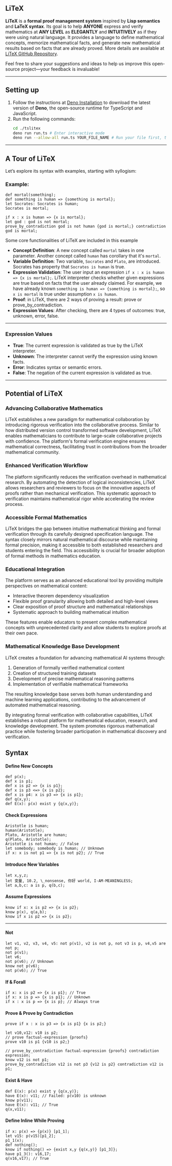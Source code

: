 ## LiTeX

**LiTeX** is a **formal proof management system** inspired by **Lisp semantics** and **LaTeX syntax**. Its goal is to help **ANYONE** express and verify mathematics at **ANY LEVEL** as **ELEGANTLY** and **INTUITIVELY** as if they were using natural language. It provides a language to define mathematical concepts, memorize mathematical facts, and generate new mathematical results based on facts that are already proved. More details are available at [LiTeX GitHub Repository](https://github.com/litexlang/tslitex).

Feel free to share your suggestions and ideas to help us improve this open-source project—your feedback is invaluable!

---

## Setting up

1. Follow the instructions at [Deno Installation](https://docs.deno.com/runtime/getting_started/installation/) to download the latest version of **Deno**, the open-source runtime for TypeScript and JavaScript.
2. Run the following commands:
   ```bash
   cd ./tslitex
   deno run run.ts # Enter interactive mode
   deno run --allow-all run.ts YOUR_FILE_NAME # Run your file first, then enter interactive mode.
   ```

---

## A Tour of LiTeX

Let’s explore its syntax with examples, starting with syllogism:

### Example:

```plaintext
def mortal(something);
def something is human => {something is mortal};
let Socrates: Socrates is human;
Socrates is mortal;

if x : x is human => {x is mortal};
let god : god is not mortal;
prove_by_contradiction god is not human {god is mortal;} contradiction god is mortal;
```

Some core functionalities of LiTeX are included in this example

- **Concept Definition**: A new concept called `mortal` takes in one parameter. Another concept called `human` has corollary that it's `mortal`.
- **Variable Definition**: Two variable, `Socrates` and `Plato`, are introduced. Socrates has property that `Socrates is human` is true.
- **Expression Validation**: The user input an expression `if x : x is human => {x is mortal};`. LiTeX interpreter checks whether given expressions are true based on facts that the user already claimed. For example, we have already known `something is human => {something is mortal};`, so `x is mortal` is true under assumption `x is human`.
- **Proof**: in LiTeX, there are 2 ways of proving a result: prove or prove_by_contradiction.
- **Expression Values**: After checking, there are 4 types of outcomes: true, unknown, error, false.

---

### Expression Values

- **True**: The current expression is validated as true by the LiTeX interpreter.
- **Unknown**: The interpreter cannot verify the expression using known facts.
- **Error**: Indicates syntax or semantic errors.
- **False**: The negation of the current expression is validated as true.

---

## Potential of LiTeX

### Advancing Collaborative Mathematics

LiTeX establishes a new paradigm for mathematical collaboration by introducing rigorous verification into the collaborative process. Similar to how distributed version control transformed software development, LiTeX enables mathematicians to contribute to large-scale collaborative projects with confidence. The platform's formal verification engine ensures mathematical correctness, facilitating trust in contributions from the broader mathematical community.

### Enhanced Verification Workflow

The platform significantly reduces the verification overhead in mathematical research. By automating the detection of logical inconsistencies, LiTeX allows researchers and reviewers to focus on the innovative aspects of proofs rather than mechanical verification. This systematic approach to verification maintains mathematical rigor while accelerating the review process.

### Accessible Formal Mathematics

LiTeX bridges the gap between intuitive mathematical thinking and formal verification through its carefully designed specification language. The syntax closely mirrors natural mathematical discourse while maintaining formal precision, making it accessible to both established researchers and students entering the field. This accessibility is crucial for broader adoption of formal methods in mathematics education.

### Educational Integration

The platform serves as an advanced educational tool by providing multiple perspectives on mathematical content:

- Interactive theorem dependency visualization
- Flexible proof granularity allowing both detailed and high-level views
- Clear exposition of proof structure and mathematical relationships
- Systematic approach to building mathematical intuition

These features enable educators to present complex mathematical concepts with unprecedented clarity and allow students to explore proofs at their own pace.

### Mathematical Knowledge Base Development

LiTeX creates a foundation for advancing mathematical AI systems through:

1. Generation of formally verified mathematical content
2. Creation of structured training datasets
3. Development of precise mathematical reasoning patterns
4. Implementation of verifiable mathematical frameworks

The resulting knowledge base serves both human understanding and machine learning applications, contributing to the advancement of automated mathematical reasoning.

By integrating formal verification with collaborative capabilities, LiTeX establishes a robust platform for mathematical education, research, and knowledge development. The system promotes rigorous mathematical practice while fostering broader participation in mathematical discovery and verification.

## Syntax

#### Define New Concepts

```plaintext
def p(x);
def x is p1;
def x is p2 => {x is p1};
def x is p3 <=> {x is p2};
def x is p4: x is p3 => {x is p1};
def q(x,y);
def E(x): p(x) exist y {q(x,y)};
```

#### Check Expressions

```plaintext
Aristotle is human;
human(Aristotle);
Plato, Aristotle are human;
q(Plato, Aristotle);
Aristotle is not human; // False
let somebody; somebody is human; // Unknown
if x: x is not p1 => {x is not p2}; // True
```

#### Introduce New Variables

```plaintext
let x,y,z;
let 变量, 10.2, \_nonsense, 你好 world, I-AM-MEANINGLESS;
let a,b,c: a is p, q(b,c);
```

#### Assume Expressions

```plaintext
know if x: x is p2 => {x is p2};
know p(x), q(a,b);
know if x is p2 => {x is p2};
```

---

#### Not

```plaintext
let v1, v2, v3, v4, v5: not p(v1), v2 is not p, not v3 is p, v4,v5 are not p;
not p(v1);
let v6;
not p(v6); // Unknown
know not p(v6);
not p(v6); // True
```

#### If & Forall

```plaintext
if x: x is p2 => {x is p1}; // True
if x: x is p => {x is p1}; // Unknown
if x : x is p => {x is p}; // Always true
```

#### Prove & Prove by Contradiction

```plaintext
prove if x : x is p3 => {x is p1} {x is p2;}

let v10,v12: v10 is p2;
// prove factual-expression {proofs}
prove v10 is p1 {v10 is p2;}

// prove_by_contradiction factual-expression {proofs} contradiction expression;
know v12 is not p1;
prove_by_contradiction v12 is not p3 {v12 is p2} contradiction v12 is p1;
```

#### Exist & Have

```plaintext
def E(x): p(x) exist y {q(x,y)};
have E(x): v11; // Failed: p(v10) is unknown
know p(v11);
have E(x): v11; // True
q(x,v11);
```

#### Define Inline While Proving

```plaintext
if x: p(x) => {p(x)} [p1_1];
let v15: p(v15)[p1_2];
p1_1(x);
def nothing();
know if nothing() => {exist x,y {q(x,y)} [p1_3]};
have p1_3(): v16,17;
q(v16,v17); // True
```
